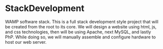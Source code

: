 # StackDevelopment
WAMP software stack. This is a full stack development style project that will be created from the root to its core. We will design a website using html, js, and css technologies, then will be using Apache, next MySQL, and lastly PhP. While doing so, we will manually assemble and configure hardware to host our web server.
